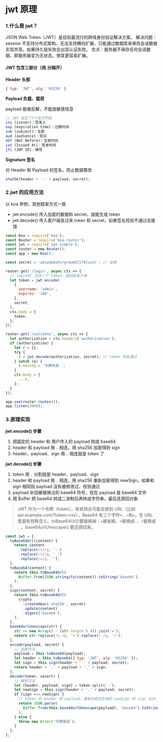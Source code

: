 # jwt 原理

### 1.什么是 jwt？

JSON Web Token（JWT）是目前最流行的跨域身份验证解决方案。
解决问题：session 不支持分布式架构，无法支持横向扩展，只能通过数据库来保存会话数据实现共享。如果持久层失败会出现认证失败。
优点：服务器不保存任何会话数据，即服务器变为无状态，使其更容易扩展。

#### JWT 包含三部分（用.分隔开）

**Header 头部**

```js
{ typ: 'JWT', alg: 'HS256' }
```

**Payload 负载、载荷**

payload 能被反解，不能放敏感信息

```js
// JWT 规定了7个官方字段
iss (issuer)：签发人
exp (expiration time)：过期时间
sub (subject)：主题
aud (audience)：受众
nbf (Not Before)：生效时间
iat (Issued At)：签发时间
jti (JWT ID)：编号
```

**Signature 签名**

对 Header 和 Payload 的签名，防止数据篡改

```js
sha256(header + '.' + payload, secret);
```

### 2.jwt 的应用方法

以 koa 举例，其他框架方式一致

- jwt.encode() 传入加密的数据和 secret，就能生成 token
- jwt.decode() 传入客户端发过来 token 和 secret，如果签名校验不通过会报错

```js
const Koa = require('koa');
const Router = require('koa-router');
const jwt = require('jwt-simple');
const router = new Router();
const app = new Koa();

const secret = 'adsadbAvhnrgreu657i76lui3r'; // 秘钥

router.get('/login', async ctx => {
  // login时，生成一个 token，返回给客户端
  let token = jwt.encode(
    {
      username: 'admin',
      expires: '100',
    },
    secret,
  );
  ctx.body = {
    token,
  };
});

router.get('/validate', async ctx => {
  let authorization = ctx.headers['authorization'];
  if (authorization) {
    let r = {};
    try {
      r = jwt.decode(authorization, secret); // token 校验通过
    } catch (e) {
      r.messag = '令牌失效 ';
    }
    ctx.body = {
      ...r,
    };
  }
});

app.use(router.routes());
app.listen(3000);
```

### 3.原理实现

**jwt.encode() 步骤**

1. 把固定的 header 和 用户传入的 payload 转成 base64
2. header 和 payload 用 `.` 相连，用 sha256 加密得到 sign
3. header、payload、sign 用 `.` 相连就是 token 了

**jwt.decode() 步骤**

1. token 用 `.` 分割就是 header、payload、sign
2. header 和 payload 用 `.` 相连，用 sha256 重新加密得到 newSign，如果和 sign 相同则 payload 没有被修改过，校验通过
3. payload 补回被替换过的 base64 符号，现在 payload 是 base64 文件
4. 用 Buffer 把 base64 转成二进制后再转成字符串，最后还原回对象

> JWT 作为一个令牌（token），有些场合可能会放到 URL（比如 api.example.com/?token=xxx），Base64 有三个字符`+`、`/`和`=`，在 URL 里面有特殊含义。toBase64Url()要替换掉：`=`被省略、`+`替换成`-`，`/`替换成`_` 。base64urlUnescape() 要还原回来。

```js
const jwt = {
  toBase64Url(content) {
    return content
      .replace(/\+/g, '-')
      .replace(/\//g, '_')
      .replace(/=/g, '');
  },
  toBase64(content) {
    return this.toBase64Url(
      Buffer.from(JSON.stringify(content)).toString('base64'),
    );
  },
  sign(content, secret) {
    return this.toBase64Url(
      crypto
        .createHmac('sha256', secret)
        .update(content)
        .digest('base64'),
    );
  },
  base64urlUnescape(str) {
    str += new Array(5 - (str.length % 4)).join('=');
    return str.replace(/\-/g, '+').replace(/_/g, '/');
  },
  encode(payload, secret) {
    // 加密方法
    payload = this.toBase64(payload);
    let header = this.toBase64({ typ: 'JWT', alg: 'HS256' });
    let sign = this.sign(header + '.' + payload, secret);
    return header + '.' + payload + '.' + sign;
  },
  decode(token, secert) {
    // 解密方法
    let [header, payload, sign] = token.split('.');
    let newSign = this.sign(header + '.' + payload, secret);
    if (sign === newSign) {
      // token 的 header 和 payload，重新加密后生成的 newSign 和 sign 比对
      return JSON.parse(
        Buffer.from(this.base64urlUnescape(payload), 'base64').toString(),
      );
    } else {
      throw new Error('令牌错误');
    }
  },
};
```
